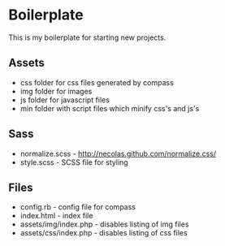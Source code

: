Boilerplate
========================

This is my boilerplate for starting new projects. 

Assets
-----------
 * css folder for css files generated by compass
 * img folder for images
 * js folder for javascript files
 * min folder with script files which minify css's and js's
	
Sass
--------
 * normalize.scss - http://necolas.github.com/normalize.css/
 * style.scss - SCSS file for styling

Files
---------------------------------------
 * config.rb - config file for compass
 * index.html - index file
 * assets/img/index.php - disables listing of img files
 * assets/css/index.php - disables listing of css files